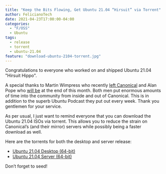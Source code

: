```yaml
---
title: "Keep the Bits Flowing, Get Ubuntu 21.04 “Hirsuit” via Torrent"
author: FelicianoTech
date: 2021-04-23T17:00:00-04:00
categories:
  - "F/OSS"
  - Ubuntu
tags:
  - release
  - torrent
  - ubuntu-21.04
feature: "download-ubuntu-2104-torrent.jpg"
---
```

Congratulations to everyone who worked on and shipped Ubuntu 21.04 "Hirsuit Hippo".

A special thanks to Martin Wimpress who recently [left Canonical](https://www.omgubuntu.co.uk/2021/02/martin-wimpress-ubuntu-desktop-lead-leaving-canonical) and Alan Pope who [will be](https://twitter.com/popey/status/1380139900108963848) at the end of this month.
Both men put enormous amounts of time into the community from inside and out of Canonical.
This is in addition to the superb Ubuntu Podcast they put out every week.
Thank you gentlemen for your service.

As per usual, I just want to remind everyone that you can download the Ubuntu 21.04 ISOs via torrent.
This allows you to reduce the strain on Canonical’s (and their mirror) servers while possibly being a faster download as well.

Here are the torrents for both the desktop and server release:

- [Ubuntu 21.04 Desktop (64-bit)][1] 
- [Ubuntu 21.04 Server (64-bit)][2]
  
Don’t forget to seed!

[1]: http://releases.ubuntu.com/21.04/ubuntu-21.04-desktop-amd64.iso.torrent
[2]: http://releases.ubuntu.com/21.04/ubuntu-21.04-live-server-amd64.iso.torrent
